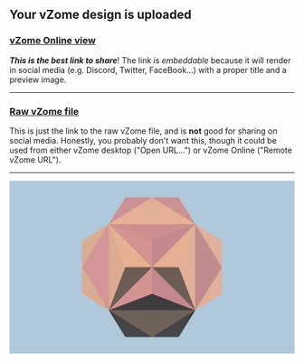 ## Your vZome design is uploaded

### [vZome Online view][embed]

***This is the best link to share***!  The link is *embeddable* because it will render in social media (e.g. Discord, Twitter, FaceBook...) with a proper title and a preview image.

---

### [Raw vZome file][raw]

This is just the link to the raw vZome file, and is **not** good for
sharing on social media.
Honestly, you probably don't want this, though it could be used from either
vZome desktop ("Open URL...") or vZome Online ("Remote vZome URL").

---

![Image](<Two-Dodecahedra.png>)


[embed]: <https://vzome.com/app/embed.py?url=https://raw.githubusercontent.com/John-Kostick/vzome-sharing/main/2021/11/21/10-49-46-Two-Dodecahedra/Two-Dodecahedra.vZome>
[raw]: <https://raw.githubusercontent.com/John-Kostick/vzome-sharing/main/2021/11/21/10-49-46-Two-Dodecahedra/Two-Dodecahedra.vZome>

